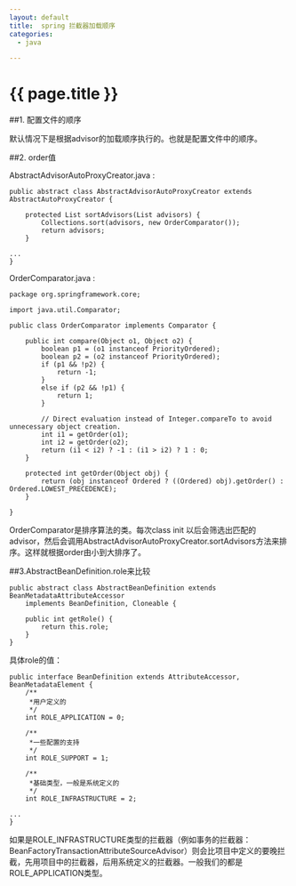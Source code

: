 ```yaml
---
layout: default
title:  spring 拦截器加载顺序
categories:
  - java

---
```

# {{ page.title }}

##1. 配置文件的顺序

默认情况下是根据advisor的加载顺序执行的。也就是配置文件中的顺序。

##2. order值

AbstractAdvisorAutoProxyCreator.java :

	public abstract class AbstractAdvisorAutoProxyCreator extends AbstractAutoProxyCreator {
	
		protected List sortAdvisors(List advisors) {
			Collections.sort(advisors, new OrderComparator());
			return advisors;
		}
	
	...
	}	


OrderComparator.java :

	package org.springframework.core;
	
	import java.util.Comparator;
	
	public class OrderComparator implements Comparator {
	
		public int compare(Object o1, Object o2) {
			boolean p1 = (o1 instanceof PriorityOrdered);
			boolean p2 = (o2 instanceof PriorityOrdered);
			if (p1 && !p2) {
				return -1;
			}
			else if (p2 && !p1) {
				return 1;
			}
	
			// Direct evaluation instead of Integer.compareTo to avoid unnecessary object creation.
			int i1 = getOrder(o1);
			int i2 = getOrder(o2);
			return (i1 < i2) ? -1 : (i1 > i2) ? 1 : 0;
		}
	
		protected int getOrder(Object obj) {
			return (obj instanceof Ordered ? ((Ordered) obj).getOrder() : Ordered.LOWEST_PRECEDENCE);
		}
	
	}


OrderComparator是排序算法的类。每次class init 以后会筛选出匹配的advisor，然后会调用AbstractAdvisorAutoProxyCreator.sortAdvisors方法来排序。这样就根据order由小到大排序了。

##3.AbstractBeanDefinition.role来比较

	public abstract class AbstractBeanDefinition extends BeanMetadataAttributeAccessor
		implements BeanDefinition, Cloneable {
		
		public int getRole() {
			return this.role;
		}
	}

具体role的值：
	
	public interface BeanDefinition extends AttributeAccessor, BeanMetadataElement {
		/**
		 *用户定义的
		 */
		int ROLE_APPLICATION = 0;

		/**
		 *一些配置的支持
		 */
		int ROLE_SUPPORT = 1;

		/**
		 *基础类型，一般是系统定义的
		 */
		int ROLE_INFRASTRUCTURE = 2; 
	
	...
	}

如果是ROLE_INFRASTRUCTURE类型的拦截器（例如事务的拦截器：BeanFactoryTransactionAttributeSourceAdvisor）则会比项目中定义的要晚拦截，先用项目中的拦截器，后用系统定义的拦截器。一般我们的都是ROLE_APPLICATION类型。
